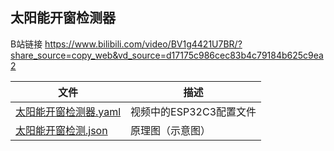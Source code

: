 ## 太阳能开窗检测器
  
B站链接 <https://www.bilibili.com/video/BV1g4421U7BR/?share_source=copy_web&vd_source=d17175c986cec83b4c79184b625c9ea2>
  
| 文件                             | 描述              |
|--------------------------------|-----------------|
| [太阳能开窗检测器.yaml](太阳能开窗检测器.yaml) | 视频中的ESP32C3配置文件 |
| [太阳能开窗检测.json](太阳能开窗检测.json)   | 原理图（示意图）        |
